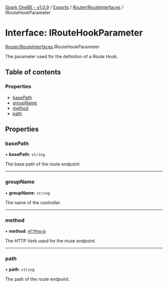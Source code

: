 [Spark OneBE - v1.0.9](../README.md) / [Exports](../modules.md) / [Router/RouteInterfaces](../modules/Router_RouteInterfaces.md) / IRouteHookParameter

# Interface: IRouteHookParameter

[Router/RouteInterfaces](../modules/Router_RouteInterfaces.md).IRouteHookParameter

The parameter used for the definition of a Route Hook.

## Table of contents

### Properties

- [basePath](Router_RouteInterfaces.IRouteHookParameter.md#basepath)
- [groupName](Router_RouteInterfaces.IRouteHookParameter.md#groupname)
- [method](Router_RouteInterfaces.IRouteHookParameter.md#method)
- [path](Router_RouteInterfaces.IRouteHookParameter.md#path)

## Properties

### basePath

• **basePath**: `string`

The base path of the route endpoint.

___

### groupName

• **groupName**: `string`

The name of the controller.

___

### method

• **method**: [`HTTPVerb`](../enums/HTTP_HTTPVerb.HTTPVerb.md)

The HTTP Verb used for the route endpoint.

___

### path

• **path**: `string`

The path of the route endpoint.

